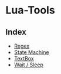 # Lua-Tools

## Index
* [Regex](regex)
* [State Machine](https://github.com/lukechikkala/Lua-Tools/blob/main/Lua%20State%20Machine.lua)
* [TextBox](TextBox.lua)
* [Wait / Sleep](wait.lua)

